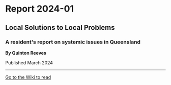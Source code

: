 # Report 2024-01

## Local Solutions to Local Problems

### A resident's report on systemic issues in Queensland

**By Quinton Reeves**

Published March 2024

---

[Go to the Wiki to read](https://github.com/fixqld/report-2024-01/wiki)
